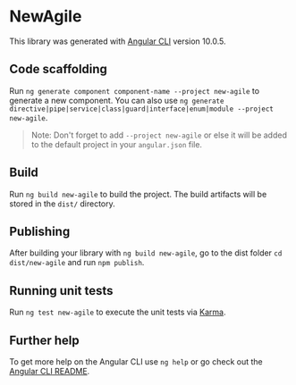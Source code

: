 # NewAgile

This library was generated with [Angular CLI](https://github.com/angular/angular-cli) version 10.0.5.

## Code scaffolding

Run `ng generate component component-name --project new-agile` to generate a new component. You can also use `ng generate directive|pipe|service|class|guard|interface|enum|module --project new-agile`.
> Note: Don't forget to add `--project new-agile` or else it will be added to the default project in your `angular.json` file. 

## Build

Run `ng build new-agile` to build the project. The build artifacts will be stored in the `dist/` directory.

## Publishing

After building your library with `ng build new-agile`, go to the dist folder `cd dist/new-agile` and run `npm publish`.

## Running unit tests

Run `ng test new-agile` to execute the unit tests via [Karma](https://karma-runner.github.io).

## Further help

To get more help on the Angular CLI use `ng help` or go check out the [Angular CLI README](https://github.com/angular/angular-cli/blob/master/README.md).
